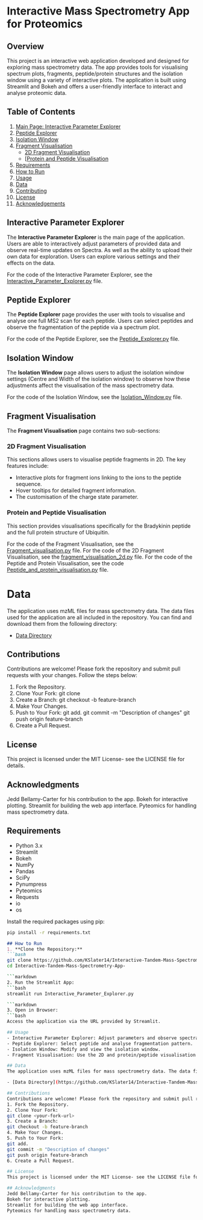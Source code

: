 # Interactive Mass Spectrometry App for Proteomics

## Overview 

This project is an interactive web application developed and designed for exploring mass spectrometry data. The app provides tools for visualising spectrum plots, fragments, peptide/protein structures and the isolation window using a variety of interactive plots. The application is built using Streamlit and Bokeh and offers a user-friendly interface to interact and analyse proteomic data. 

## Table of Contents 

1. [Main Page: Interactive Parameter Explorer](#interactive-parameter-explorer)
2. [Peptide Explorer](#peptide-explorer)
3. [Isolation Window](#isolation-window)
4. [Fragment Visualisation](#fragment-visualisation)
    - [2D Fragment Visualisation](#2d-fragment-visualisation)
    - [[Protein and Peptide Visualisation](#protein-and-peptide-visualisation)
5. [Requirements](#requirements)
6. [How to Run](#how-to-run)
7. [Usage](#usage)
8. [Data](#data)
9. [Contributing](#contributing)
10. [License](#license)
11. [Acknowledgements](#acknowledgements)

## Interactive Parameter Explorer

The **Interactive Parameter Explorer** is the main page of the application. Users are able to interactively adjust parameters of provided data and observe real-time updates on Spectra. As well as the ability to upload their own data for exploration. Users can explore various settings and their effects on the data. 

For the code of the Interactive Parameter Explorer, see the [Interactive_Parameter_Explorer.py](https://github.com/KSlater14/Interactive-Tandem-Mass-Spectrometry-App-/blob/main/Interactive_Parameter_Explorer.py) file. 

## Peptide Explorer 

The **Peptide Explorer** page provides the user with tools to visualise and analyse one full MS2 scan for each peptide. Users can select peptides and observe the fragmentation of the peptide via a spectrum plot. 

For the code of the Peptide Explorer, see the [Peptide_Explorer.py](https://github.com/KSlater14/Interactive-Tandem-Mass-Spectrometry-App-/blob/main/pages/Peptide_Explorer.py) file. 

## Isolation Window 

The **Isolation Window** page allows users to adjust the isolation window settings (Centre and Width of the isolation window) to observe how these adjustments affect the visualisation of the mass spectrometry data. 

For the code of the Isolation Window, see the [Isolation_Window.py](https://github.com/KSlater14/Interactive-Tandem-Mass-Spectrometry-App-/blob/main/pages/Isolation_Window.py) file. 

## Fragment Visualisation

The **Fragment Visualisation** page contains two sub-sections: 

### 2D Fragment Visualisation 
This sections allows users to visualise peptide fragments in 2D. The key features include:
- Interactive plots for fragment ions linking to the ions to the peptide sequence. 
- Hover tooltips for detailed fragment information. 
- The customisation of the charge state parameter. 

### Protein and Peptide Visualisation
This section provides visualisations specifically for the Bradykinin peptide and the full protein structure of Ubiquitin. 

For the code of the Fragment Visualisation, see the [Fragment_visualisation.py](https://github.com/KSlater14/Interactive-Tandem-Mass-Spectrometry-App-/blob/main/pages/Fragment_visualisation.py) file. 
For the code of the 2D Fragment Visualisation, see the [fragment_visualisation_2d.py](https://github.com/KSlater14/Interactive-Tandem-Mass-Spectrometry-App-/blob/main/pages/Fragment_visualisation_pages/fragment_visualisation_2d.py) file. 
For the code of the Peptide and Protein Visualisation, see the code [Peptide_and_protein_visualisation.py](https://github.com/KSlater14/Interactive-Tandem-Mass-Spectrometry-App-/blob/main/pages/Fragment_visualisation_pages/Peptide_and_protein_visualisation.py) file. 

# Data
The application uses mzML files for mass spectrometry data. The data files used for the application are all included in the repository. You can find and download them from the following directory:

- [Data Directory](https://github.com/KSlater14/Interactive-Tandem-Mass-Spectrometry-App-/tree/main/Data)

## Contributions 
Contributions are welcome! Please fork the repository and submit pull requests with your changes. Follow the steps below: 
1. Fork the Repository.
2. Clone Your Fork:
git clone <your-fork-url>
3. Create a Branch:
git checkout -b feature-branch
4. Make Your Changes.
5. Push to Your Fork:
git add.
git commit -m "Description of changes"
git push origin feature-branch 
6. Create a Pull Request. 

## License
This project is licensed under the MIT License- see the LICENSE file for details. 

## Acknowledgments 
Jedd Bellamy-Carter for his contribution to the app. 
Bokeh for interactive plotting. 
Streamlit for building the web app interface. 
Pyteomics for handling mass spectrometry data. 

## Requirements 

- Python 3.x 
- Streamlit 
- Bokeh
- NumPy
- Pandas
- SciPy
- Pynumpress
- Pyteomics
- Requests
- io 
- os 

Install the required packages using pip:

```bash 
pip install -r requirements.txt 
```
```markdown
## How to Run 
1. **Clone the Repository:**
```bash
git clone https://github.com/KSlater14/Interactive-Tandem-Mass-Spectrometry-App-.git
cd Interactive-Tandem-Mass-Spectrometry-App-

```markdown
2. Run the Streamlit App:
```bash
streamlit run Interactive_Parameter_Explorer.py

```markdown
3. Open in Browser: 
```bash
Access the application via the URL provided by Streamlit. 

## Usage 
- Interactive Parameter Explorer: Adjust parameters and observe spectra changes in real-time. 
- Peptide Explorer: Select peptide and analyse fragmentation pattern. 
- Isolation Window: Modify and view the isolation window. 
- Fragment Visualisation: Use the 2D and protein/peptide visualisation tools to visualise ion fragmentation and protein structure. 

## Data
The application uses mzML files for mass spectrometry data. The data files used for the application are all included in the repository. You can find and download them from the following directory:

- [Data Directory](https://github.com/KSlater14/Interactive-Tandem-Mass-Spectrometry-App-/tree/main/Data)

## Contributions 
Contributions are welcome! Please fork the repository and submit pull requests with your changes. Follow the steps below: 
1. Fork the Repository.
2. Clone Your Fork:
git clone <your-fork-url>
3. Create a Branch:
git checkout -b feature-branch
4. Make Your Changes.
5. Push to Your Fork:
git add.
git commit -m "Description of changes"
git push origin feature-branch 
6. Create a Pull Request. 

## License
This project is licensed under the MIT License- see the LICENSE file for details. 

## Acknowledgments 
Jedd Bellamy-Carter for his contribution to the app. 
Bokeh for interactive plotting. 
Streamlit for building the web app interface. 
Pyteomics for handling mass spectrometry data. 


